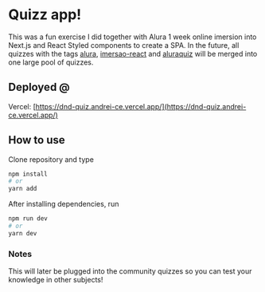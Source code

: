 # Quizz app!

This was a fun exercise I did together with Alura 1 week online imersion into Next.js
and React Styled components to create a SPA. In the future, all quizzes with the tags
[alura](https://github.com/topics/alura),
[imersao-react](https://github.com/topics/imersao-react) and
[aluraquiz](https://github.com/topics/aluraquiz) will be merged into one large pool of
quizzes.

## Deployed @

Vercel:
[https://dnd-quiz.andrei-ce.vercel.app/](https://dnd-quiz.andrei-ce.vercel.app/)

## How to use

Clone repository and type

```bash
npm install
# or
yarn add
```

After installing dependencies, run

```bash
npm run dev
# or
yarn dev
```

### Notes

This will later be plugged into the community quizzes so you can test your knowledge in
other subjects!
